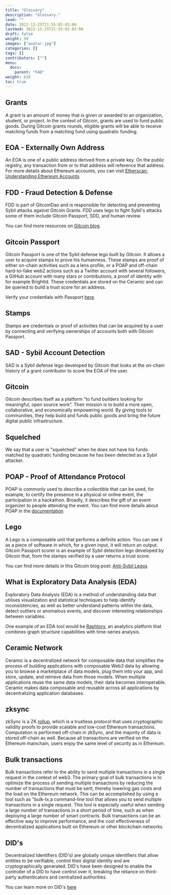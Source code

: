 ```yaml
---
title: "Glossary"
description: "Glossary."
lead: ""
date: 2022-12-25T21:55:02-03:00
lastmod: 2022-12-25T21:55:02-03:00
draft: false
weight: 50
images: ["avatar.jpg"]
categories: []
tags: []
contributors: [""]
menu:
  docs:
    parent: "FAQ"
weight: 610
toc: true
---
```


## Grants
A grant is an amount of money that is given or awarded to an organization, student, or project. In the context of Gitcoin, grants are used to fund public goods. During Gitcoin grants rounds, eligible grants will be able to receive matching funds from a matching fund using quadratic funding.

## EOA - Externally Own Address 
An EOA is one of a public address derived from a private key. On the public registry, any transaction from or to that address will reference that address. For more details about Ethereum accounts, you can visit [Etherscan: Understanding Ethereum Accounts](https://info.etherscan.com/understanding-ethereum-accounts/#:~:text=An%20externally%20owned%20address%20is,the%20funds%20in%20an%20address.)

## FDD - Fraud Detection & Defense
FDD is part of GitcoinDao and is responsible for detecting and preventing Sybil attacks against Gitcoin Grants.
FDD uses lego to fight Sybil's attacks some of them include Gitcoin Passport, SDD, and human review.

You can find more resources on [Gitcoin blog](https://gov.gitcoin.co/t/introducing-the-fdd-review/11095).

## Gitcoin Passport
Gitcoin Passport is one of the Sybil defense lego built by Gitcoin. It allows a user to acquire stamps to prove his humanness. These stamps are proof of either on-chain activities such as a lens profile, or a POAP and off-chain hard-to-fake web2 actions such as a Twitter account with several followers, a GitHub account with many stars or contributions, a proof of identity with for example BrightId. These credentials are stored on the Ceramic and can be queried to build a trust score for an address.

Verify your credentials with Passport [here](https://passport.gitcoin.co/).

## Stamps
Stamps are credentials or proof of activities that can be acquired by a user by connecting and verifying ownerships of accounts both with Gitcoin Passport.

## SAD - Sybil Account Detection
SAD is a Sybil defense lego developed by Gitcoin that looks at the on-chain history of a grant contributor to score the EOA of the user. 

## Gitcoin
Gitcoin describes itself as a platform “to fund builders looking for meaningful, open source work”. Their mission is to build a more open, collaborative, and economically empowering world. By giving tools to communities, they help build and funds public goods and bring the future digital public infrastructure. 

## Squelched
We say that a user is "squelched" when he does not have his funds matched by quadratic funding because he has been detected as a Sybil attacker. 

## POAP  - Proof of Attendance Protocol
POAP is commonly used to describe a collectible that can be used, for example, to certify the presence in a physical or online event, the participation in a hackathon. Broadly, it describes the gift of an event organizer to people attending the event.
You can find more details about POAP in the [documentation](https://poap.zendesk.com/hc/en-us/articles/9494654007437-What-Is-POAP-)

## Lego
A Lego is a composable unit that performs a definite action. You can see it as a piece of software in which, for a given input, it will return an output. Gitcoin Passport scorer is an example of Sybil detection lego developed by Gitcoin that, from the stamps verified by a user returns a trust score.

You can find more details in this Gitcoin blog post: [Anti-Sybil Legos](https://gov.gitcoin.co/t/anti-sybil-legos/12265)

## What is Exploratory Data Analysis (EDA)
Exploratory Data Analysis (EDA) is a method of understanding data that utilises visualization and statistical techniques to help identify inconsistencies, as well as better understand patterns within the data, detect outliers or anomalous events, and discover interesting relationships between variables.

One example of an EDA tool would be [Raphtory](https://www.raphtory.com/), an analytics platform that combines graph structure capabilities with time-series analysis.

## Ceramic Network
Ceramic is a decentralized network for composable data that simplifies the process of building applications with composable Web3 data by allowing you to browse a marketplace of data models, plug them into your app, and store, update, and retrieve data from those models. When multiple applications reuse the same data models, their data becomes interoperable. Ceramic makes data composable and reusable across all applications by decentralizing application databases.

## zksync
zkSync is a ZK [rollup](https://v2-docs.zksync.io/dev/fundamentals/rollups.html), which is a trustless protocol that uses cryptographic validity proofs to provide scalable and low-cost Ethereum transactions. Computation is performed off-chain in zkSync, and the majority of data is stored off-chain as well. Because all transactions are verified on the Ethereum mainchain, users enjoy the same level of security as in Ethereum.

## Bulk transactions
Bulk transactions refer to the ability to send multiple transactions in a single request in the context of web3. The primary goal of bulk transactions is to optimize the process of sending multiple transactions by reducing the number of transactions that must be sent, thereby lowering gas costs and the load on the Ethereum network. This can be accomplished by using a tool such as "bulk-tx,a command-line tool that allows you to send multiple transactions in a single request. This tool is especially useful when sending a large number of transactions in a short period of time, such as when deploying a large number of smart contracts. Bulk transactions can be an effective way to improve performance, and the cost effectiveness of decentralized applications built on Ethereum or other blockchain networks.

## DID's

Decentralized Identifiers (DID's) are globally unique identifiers that allow entities to be verifiable, control their digital identity and are cryptographically generated. DID's have been designed to enable the controller of a DID to have control over it, breaking the reliance on third-party authenticators and centralized authorities. 

You can learn more on DID's [here](https://www.w3.org/TR/did-core/)
